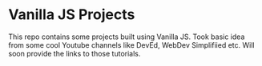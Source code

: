 # Vanilla JS Projects
This repo contains some projects built using Vanilla JS. Took basic idea from some cool Youtube channels like DevEd, WebDev Simplifiied etc. Will soon provide the links to those tutorials. 
